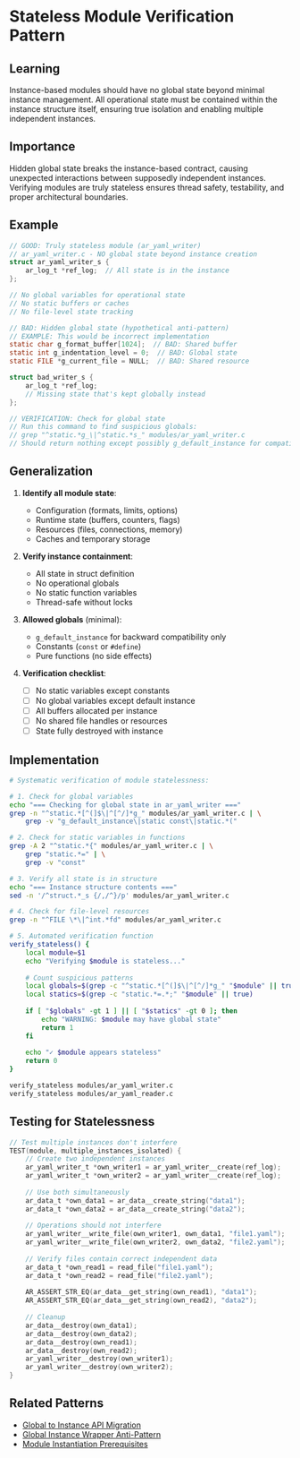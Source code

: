 # Stateless Module Verification Pattern

## Learning
Instance-based modules should have no global state beyond minimal instance management. All operational state must be contained within the instance structure itself, ensuring true isolation and enabling multiple independent instances.

## Importance
Hidden global state breaks the instance-based contract, causing unexpected interactions between supposedly independent instances. Verifying modules are truly stateless ensures thread safety, testability, and proper architectural boundaries.

## Example
```c
// GOOD: Truly stateless module (ar_yaml_writer)
// ar_yaml_writer.c - NO global state beyond instance creation
struct ar_yaml_writer_s {
    ar_log_t *ref_log;  // All state is in the instance
};

// No global variables for operational state
// No static buffers or caches
// No file-level state tracking

// BAD: Hidden global state (hypothetical anti-pattern)
// EXAMPLE: This would be incorrect implementation
static char g_format_buffer[1024];  // BAD: Shared buffer
static int g_indentation_level = 0;  // BAD: Global state
static FILE *g_current_file = NULL;  // BAD: Shared resource

struct bad_writer_s {
    ar_log_t *ref_log;
    // Missing state that's kept globally instead
};

// VERIFICATION: Check for global state
// Run this command to find suspicious globals:
// grep "^static.*g_\|^static.*s_" modules/ar_yaml_writer.c
// Should return nothing except possibly g_default_instance for compatibility
```

## Generalization
1. **Identify all module state**:
   - Configuration (formats, limits, options)
   - Runtime state (buffers, counters, flags)
   - Resources (files, connections, memory)
   - Caches and temporary storage

2. **Verify instance containment**:
   - All state in struct definition
   - No operational globals
   - No static function variables
   - Thread-safe without locks

3. **Allowed globals** (minimal):
   - `g_default_instance` for backward compatibility only
   - Constants (`const` or `#define`)
   - Pure functions (no side effects)

4. **Verification checklist**:
   - [ ] No static variables except constants
   - [ ] No global variables except default instance
   - [ ] All buffers allocated per instance
   - [ ] No shared file handles or resources
   - [ ] State fully destroyed with instance

## Implementation
```bash
# Systematic verification of module statelessness:

# 1. Check for global variables
echo "=== Checking for global state in ar_yaml_writer ==="
grep -n "^static.*[^(]$\|^[^/]*g_" modules/ar_yaml_writer.c | \
    grep -v "g_default_instance\|static const\|static.*("

# 2. Check for static variables in functions
grep -A 2 "^static.*{" modules/ar_yaml_writer.c | \
    grep "static.*=" | \
    grep -v "const"

# 3. Verify all state is in structure
echo "=== Instance structure contents ==="
sed -n '/^struct.*_s {/,/^}/p' modules/ar_yaml_writer.c

# 4. Check for file-level resources
grep -n "^FILE \*\|^int.*fd" modules/ar_yaml_writer.c

# 5. Automated verification function
verify_stateless() {
    local module=$1
    echo "Verifying $module is stateless..."
    
    # Count suspicious patterns
    local globals=$(grep -c "^static.*[^(]$\|^[^/]*g_" "$module" || true)
    local statics=$(grep -c "static.*=.*;" "$module" || true)
    
    if [ "$globals" -gt 1 ] || [ "$statics" -gt 0 ]; then
        echo "WARNING: $module may have global state"
        return 1
    fi
    
    echo "✓ $module appears stateless"
    return 0
}

verify_stateless modules/ar_yaml_writer.c
verify_stateless modules/ar_yaml_reader.c
```

## Testing for Statelessness
```c
// Test multiple instances don't interfere
TEST(module, multiple_instances_isolated) {
    // Create two independent instances
    ar_yaml_writer_t *own_writer1 = ar_yaml_writer__create(ref_log);
    ar_yaml_writer_t *own_writer2 = ar_yaml_writer__create(ref_log);
    
    // Use both simultaneously
    ar_data_t *own_data1 = ar_data__create_string("data1");
    ar_data_t *own_data2 = ar_data__create_string("data2");
    
    // Operations should not interfere
    ar_yaml_writer__write_file(own_writer1, own_data1, "file1.yaml");
    ar_yaml_writer__write_file(own_writer2, own_data2, "file2.yaml");
    
    // Verify files contain correct independent data
    ar_data_t *own_read1 = read_file("file1.yaml");
    ar_data_t *own_read2 = read_file("file2.yaml");
    
    AR_ASSERT_STR_EQ(ar_data__get_string(own_read1), "data1");
    AR_ASSERT_STR_EQ(ar_data__get_string(own_read2), "data2");
    
    // Cleanup
    ar_data__destroy(own_data1);
    ar_data__destroy(own_data2);
    ar_data__destroy(own_read1);
    ar_data__destroy(own_read2);
    ar_yaml_writer__destroy(own_writer1);
    ar_yaml_writer__destroy(own_writer2);
}
```

## Related Patterns
- [Global to Instance API Migration](global-to-instance-api-migration.md)
- [Global Instance Wrapper Anti-Pattern](global-instance-wrapper-anti-pattern.md)
- [Module Instantiation Prerequisites](module-instantiation-prerequisites.md)